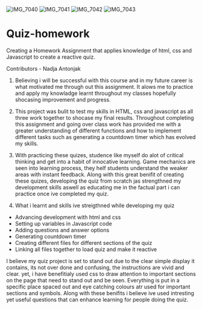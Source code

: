 ![IMG_7040](https://user-images.githubusercontent.com/79078061/112457878-49644280-8db0-11eb-8c2f-7cebb63684b8.JPG)
![IMG_7041](https://user-images.githubusercontent.com/79078061/112457918-51bc7d80-8db0-11eb-8ae4-de621c02f097.JPG)
![IMG_7042](https://user-images.githubusercontent.com/79078061/112457926-53864100-8db0-11eb-9220-791f668290e1.JPG)
![IMG_7043](https://user-images.githubusercontent.com/79078061/112457932-55500480-8db0-11eb-8bb0-6034226c3b8e.JPG)
# Quiz-homework

Creating a Homework Assignment that applies knowledge of html, css and Javascript to create a reactive quiz.

Contributors -
Nadja Antonjak 

1. Believing i will be successful with this course and in my future career is what motivated me through out this assignment. It alows me to practice and apply my knowladge learnt  throughout my classes hopefully shocasing improvement and progress.

2. This project was bulit to test my skills in HTML, css and javascript as all three work together to shocase my final results. Throughout completing this assignment and going over class work has provided me with a greater understanding of different functions and how to implement different tasks such as generating a countdown timer which has evolved my skills.

3. With practicing these quizes, studence like myself do alot of critical thinking and get into a habit of innocative learning. Game mechanics are seen into learning process, they helf students understand the weaker areas with instant feedback. Along with this great benifit of creating these quizes, developing the quiz from scratch jas strengthned my development skills aswell as educating me in the factual part i can practice once ive completed my quiz.

4. What i learnt and skills ive streigthned while developing my quiz 
- Advancing development with html and css
- Setting up variables in Javascript code
- Adding questions and answer options
- Generating countdown timer
- Creating different files for different sections of the quiz 
- Linking all files together to load quiz and make it reactive

I believe my quiz project is set to stand out due to the clear simple display it contains, its not over done and confusing, the instructions are vivid and clear. yet, i have benefitialy used css to draw attention to important sections on the page that need to stand out and be seen. Everything is put in a specific place spaced out and eye catching colours atr used for important sections and symbols. Along with these benifits i believe ive used intresting yet useful questions that can enhance learning for people doing the quiz.
